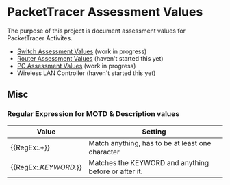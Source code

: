 # PacketTracer Assessment Values
The purpose of this project is document assessment values for PacketTracer Activites. 

* [Switch Assessment Values](/Switch_Value_Guide.md) (work in progress)
* [Router Assessment Values](/Router_Value_Guide.md) (haven't started this yet)
* [PC Assessment Values](/PC_Value_Guide.md) (work in progress)
* Wireless LAN Controller (haven't started this yet)

## Misc
### Regular Expression for MOTD & Description values
Value | Setting
------------ | -------------
{{RegEx:.+}} | Match anything, has to be at least one character
{{RegEx:.*KEYWORD.*}}	| Matches the KEYWORD and anything before or after it.
